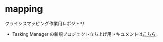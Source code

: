 # mapping
クライシスマッピング作業用レポジトリ

* Tasking Manager の新規プロジェクト立ち上げ用ドキュメントは[こちら](https://github.com/dronebird/mapping/issues/4)。

